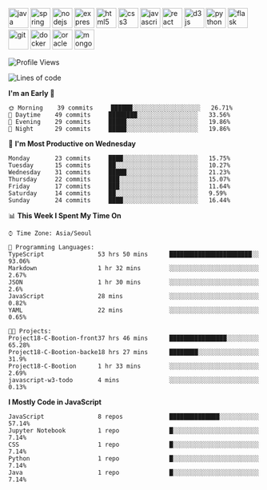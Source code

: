 <p align="left">
    <img src="https://devicons.github.io/devicon/devicon.git/icons/java/java-original-wordmark.svg" alt="java" width="40" height="40"/>
    <img src="https://www.vectorlogo.zone/logos/springio/springio-icon.svg" alt="spring" width="40" height="40"/>
    <img src="https://devicons.github.io/devicon/devicon.git/icons/nodejs/nodejs-original-wordmark.svg" alt="nodejs" width="40" height="40"/>
    <img src="https://devicons.github.io/devicon/devicon.git/icons/express/express-original-wordmark.svg" alt="express" width="40" height="40"/>
    <img src="https://devicons.github.io/devicon/devicon.git/icons/html5/html5-original-wordmark.svg" alt="html5" width="40" height="40"/>
    <img src="https://devicons.github.io/devicon/devicon.git/icons/css3/css3-original-wordmark.svg" alt="css3" width="40" height="40"/>
    <img src="https://devicons.github.io/devicon/devicon.git/icons/javascript/javascript-original.svg" alt="javascript" width="40" height="40"/>
    <img src="https://devicons.github.io/devicon/devicon.git/icons/react/react-original-wordmark.svg" alt="react" width="40" height="40"/>
    <img src="https://devicons.github.io/devicon/devicon.git/icons/d3js/d3js-original.svg" alt="d3js" width="40" height="40"/>
    <img src="https://devicons.github.io/devicon/devicon.git/icons/python/python-original.svg" alt="python" width="40" height="40"/>
    <img src="https://www.vectorlogo.zone/logos/pocoo_flask/pocoo_flask-icon.svg" alt="flask" width="40" height="40"/>
    <img src="https://www.vectorlogo.zone/logos/git-scm/git-scm-icon.svg" alt="git" width="40" height="40"/>
    <img src="https://devicons.github.io/devicon/devicon.git/icons/docker/docker-original-wordmark.svg" alt="docker" width="40" height="40"/>
    <img src="https://devicons.github.io/devicon/devicon.git/icons/oracle/oracle-original.svg" alt="oracle" width="40" height="40"/>
    <img src="https://devicons.github.io/devicon/devicon.git/icons/mongodb/mongodb-original-wordmark.svg" alt="mongodb" width="40" height="40"/>
</p>

<!--START_SECTION:waka-->
![Profile Views](http://img.shields.io/badge/Profile%20Views-1-blue)

![Lines of code](https://img.shields.io/badge/From%20Hello%20World%20I%27ve%20Written-793335%20lines%20of%20code-blue)

**I'm an Early 🐤** 

```text
🌞 Morning    39 commits     ██████░░░░░░░░░░░░░░░░░░░   26.71% 
🌆 Daytime    49 commits     ████████░░░░░░░░░░░░░░░░░   33.56% 
🌃 Evening    29 commits     █████░░░░░░░░░░░░░░░░░░░░   19.86% 
🌙 Night      29 commits     █████░░░░░░░░░░░░░░░░░░░░   19.86%

```
📅 **I'm Most Productive on Wednesday** 

```text
Monday       23 commits     ████░░░░░░░░░░░░░░░░░░░░░   15.75% 
Tuesday      15 commits     ██░░░░░░░░░░░░░░░░░░░░░░░   10.27% 
Wednesday    31 commits     █████░░░░░░░░░░░░░░░░░░░░   21.23% 
Thursday     22 commits     ███░░░░░░░░░░░░░░░░░░░░░░   15.07% 
Friday       17 commits     ███░░░░░░░░░░░░░░░░░░░░░░   11.64% 
Saturday     14 commits     ██░░░░░░░░░░░░░░░░░░░░░░░   9.59% 
Sunday       24 commits     ████░░░░░░░░░░░░░░░░░░░░░   16.44%

```


📊 **This Week I Spent My Time On** 

```text
⌚︎ Time Zone: Asia/Seoul

💬 Programming Languages: 
TypeScript               53 hrs 50 mins      ███████████████████████░░   93.06% 
Markdown                 1 hr 32 mins        ░░░░░░░░░░░░░░░░░░░░░░░░░   2.67% 
JSON                     1 hr 30 mins        ░░░░░░░░░░░░░░░░░░░░░░░░░   2.6% 
JavaScript               28 mins             ░░░░░░░░░░░░░░░░░░░░░░░░░   0.82% 
YAML                     22 mins             ░░░░░░░░░░░░░░░░░░░░░░░░░   0.65%

🐱‍💻 Projects: 
Project18-C-Bootion-front37 hrs 46 mins      ████████████████░░░░░░░░░   65.28% 
Project18-C-Bootion-backe18 hrs 27 mins      ████████░░░░░░░░░░░░░░░░░   31.9% 
Project18-C-Bootion      1 hr 33 mins        ░░░░░░░░░░░░░░░░░░░░░░░░░   2.69% 
javascript-w3-todo       4 mins              ░░░░░░░░░░░░░░░░░░░░░░░░░   0.13%

```

**I Mostly Code in JavaScript** 

```text
JavaScript               8 repos             ██████████████░░░░░░░░░░░   57.14% 
Jupyter Notebook         1 repo              █░░░░░░░░░░░░░░░░░░░░░░░░   7.14% 
CSS                      1 repo              █░░░░░░░░░░░░░░░░░░░░░░░░   7.14% 
Python                   1 repo              █░░░░░░░░░░░░░░░░░░░░░░░░   7.14% 
Java                     1 repo              █░░░░░░░░░░░░░░░░░░░░░░░░   7.14%

```



<!--END_SECTION:waka-->

